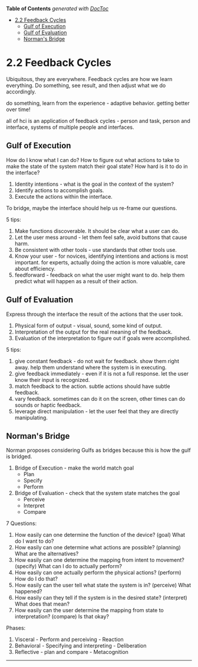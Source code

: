 <!-- START doctoc generated TOC please keep comment here to allow auto update -->
<!-- DON'T EDIT THIS SECTION, INSTEAD RE-RUN doctoc TO UPDATE -->
**Table of Contents**  *generated with [DocToc](https://github.com/thlorenz/doctoc)*

- [2.2 Feedback Cycles](#22-feedback-cycles)
  - [Gulf of Execution](#gulf-of-execution)
  - [Gulf  of Evaluation](#gulf--of-evaluation)
  - [Norman's Bridge](#normans-bridge)

<!-- END doctoc generated TOC please keep comment here to allow auto update -->

# 2.2 Feedback Cycles

Ubiquitous, they are everywhere. Feedback cycles are how we learn everything. Do something, see
result, and then adjust what we do accordingly.

do something, learn from the experience - adaptive behavior. getting better over time!

all of hci is an application of feedback cycles - person and task, person and interface, systems of
multiple people and interfaces.

## Gulf of Execution

How do I know what I can do? How to figure out what actions to take to make the state of the system
match their goal state? How hard is it to do in the interface?

1. Identity intentions - what is the goal in the context of the system?
2. Identify actions to accomplish goals.
3. Execute the actions within the interface.

To bridge, maybe the interface should help us re-frame our questions.

5 tips:

1. Make functions discoverable. It should be clear what a user can do.
2. Let the user mess around - let them feel safe, avoid buttons that cause harm.
3. Be consistent with other tools - use standards that other tools use.
4. Know your user - for novices, identifying intentions and actions is most important. for experts,
   actually doing the action is more valuable, care about efficiency.
5. feedforward - feedback on what the user might want to do. help them predict what will happen as a
   result of their action.

## Gulf  of Evaluation

Express through the interface the result of the actions that the user took.

1. Physical form of output - visual, sound, some kind of output.
2. Interpretation of the output for the real meaning of the feedback.
3. Evaluation of the interpretation to figure out if goals were accomplished.

5 tips:

1. give constant feedback - do not wait for feedback. show them right away. help them understand
   where the system is in executing.
2. give feedback immediately - even if it is not a full response. let the user know their input is
   recognized.
3. match feedback to the action. subtle actions should have subtle feedback.
4. vary feedback. sometimes can do it on the screen, other times can do sounds or haptic feedback.
5. leverage direct manipulation - let the user feel that they are directly manipulating.

## Norman's Bridge

Norman proposes considering Gulfs as bridges because this is how the gulf is bridged.

1. Bridge of Execution - make the world match goal
    - Plan
    - Specify
    - Perform
2. Bridge of Evaluation - check that the system state matches the goal
    - Perceive
    - Interpret
    - Compare

7 Questions:

1. How easily can one determine the function of the device? (goal) What do I want to do?
2. How easily can one determine what actions are possible? (planning) What are the alternatives?
3. How easily can one determine the mapping from intent to movement? (specify) What can I do to
   actually perform?
4. How easily can one actually perform the physical actions? (perform) How do I do that?
5. How easily can the user tell what state the system is in? (perceive) What happened?
6. How easily can they tell if the system is in the desired state? (interpret) What does that mean?
7. How easily can the user determine the mapping from state to interpretation? (compare) Is that
   okay?

Phases:

1. Visceral - Perform and perceiving - Reaction
2. Behavioral - Specifying and interpreting - Deliberation
3. Reflective - plan and compare - Metacognition

---
